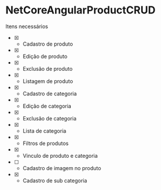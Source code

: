 # NetCoreAngularProductCRUD

Itens necessários
- [X] - Cadastro de produto
- [X] - Edição de produto
- [X] - Exclusão de produto
- [X] - Listagem de produto
- [X] - Cadastro de categoria
- [X] - Edição de categoria
- [X] - Exclusão de categoria
- [X] - Lista de categoria
- [X] - Filtros de produtos
- [X] - Vinculo de produto e categoria
- [ ] - Cadastro de imagem no produto
- [X] - Cadastro de sub categoria
